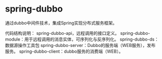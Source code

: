 # spring-dubbo
通过dubbo中间件技术，集成Spring实现分布式服务框架。

代码结构说明：
spring-dubbo-api，远程调用的接口定义。
spring-dubbo-module：用于远程调用的消息实体，可序列化与反序列化。
spring-dubbo-ds：数据源操作工具包
spring-dubbo-server：Dubbo的服务端（WEB服务），发布服务。
spring-dubbo-client：dubbo服务的消费端（WEB）。

